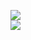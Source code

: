 [![](https://img.shields.io/badge/Made%20With-Github%20Spray-lightgrey.svg?style=for-the-badge&logo=github)](https://github.com/Annihil/github-spray#12403)  
[![](https://i.imgur.com/2DrTn0Z.gif)](https://github.com/Annihil/github-spray)